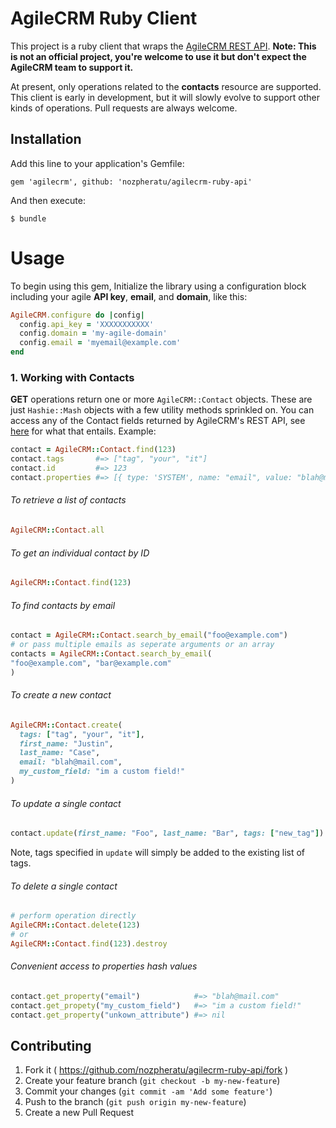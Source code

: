 AgileCRM Ruby Client
=================

This project is a ruby client that wraps the [AgileCRM REST API](https://www.agilecrm.com/api/rest). **Note: This is not an official project, you're welcome to use it but don't expect the AgileCRM team to support it.**

At present, only operations related to the **contacts** resource are supported. This client is early in development, but it will slowly evolve to support other kinds of operations. Pull requests are always welcome.

## Installation

Add this line to your application's Gemfile:

    gem 'agilecrm', github: 'nozpheratu/agilecrm-ruby-api'

And then execute:

    $ bundle

# Usage

To begin using this gem, Initialize the library using a configuration block including your agile **API key**, **email**, and **domain**, like this:

```ruby
AgileCRM.configure do |config|
  config.api_key = 'XXXXXXXXXXX'
  config.domain = 'my-agile-domain'
  config.email = 'myemail@example.com'
end
```

### 1. Working with Contacts

**GET** operations return one or more `AgileCRM::Contact` objects. These are just `Hashie::Mash` objects with a few utility methods sprinkled on. You can access any of the Contact fields returned by AgileCRM's REST API, see [here](https://www.agilecrm.com/api/rest#contact-fields) for what that entails. Example:
```ruby
contact = AgileCRM::Contact.find(123)
contact.tags       #=> ["tag", "your", "it"]
contact.id         #=> 123
contact.properties #=> [{ type: 'SYSTEM', name: "email", value: "blah@mail.com" }]
```

###### To retrieve a list of contacts
```ruby
AgileCRM::Contact.all
```

###### To get an individual contact by ID
```ruby
AgileCRM::Contact.find(123)
```

###### To find contacts by email
```ruby
contact = AgileCRM::Contact.search_by_email("foo@example.com")
# or pass multiple emails as seperate arguments or an array
contacts = AgileCRM::Contact.search_by_email(
"foo@example.com", "bar@example.com"
)
```

###### To create a new contact
```ruby
AgileCRM::Contact.create(
  tags: ["tag", "your", "it"],
  first_name: "Justin",
  last_name: "Case",
  email: "blah@mail.com",
  my_custom_field: "im a custom field!"
)
```

###### To update a single contact
```ruby
contact.update(first_name: "Foo", last_name: "Bar", tags: ["new_tag"])
```

Note, tags specified in `update` will simply be added to the existing list of tags.

###### To delete a single contact
```ruby
# perform operation directly
AgileCRM::Contact.delete(123)
# or
AgileCRM::Contact.find(123).destroy
```

###### Convenient access to properties hash values
```ruby
contact.get_property("email")            #=> "blah@mail.com"
contact.get_propety("my_custom_field")   #=> "im a custom field!"
contact.get_property("unkown_attribute") #=> nil
```

## Contributing

1. Fork it ( https://github.com/nozpheratu/agilecrm-ruby-api/fork )
2. Create your feature branch (`git checkout -b my-new-feature`)
3. Commit your changes (`git commit -am 'Add some feature'`)
4. Push to the branch (`git push origin my-new-feature`)
5. Create a new Pull Request
